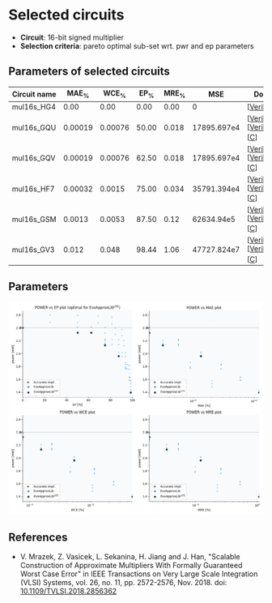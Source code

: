 
Selected circuits
===================
 - **Circuit**: 16-bit signed multiplier
 - **Selection criteria**: pareto optimal sub-set wrt. pwr and ep parameters

Parameters of selected circuits
----------------------------

| Circuit name | MAE<sub>%</sub> | WCE<sub>%</sub> | EP<sub>%</sub> | MRE<sub>%</sub> | MSE | Download |
| --- |  --- | --- | --- | --- | --- | --- | 
| mul16s_HG4 | 0.00 | 0.00 | 0.00 | 0.00 | 0 |  [[Verilog](mul16s_HG4.v)]  [[C](mul16s_HG4.c)] |
| mul16s_GQU | 0.00019 | 0.00076 | 50.00 | 0.018 | 17895.697e4 |  [[Verilog](mul16s_GQU.v)] [[Verilog<sub>PDK45</sub>](mul16s_GQU_pdk45.v)] [[C](mul16s_GQU.c)] |
| mul16s_GQV | 0.00019 | 0.00076 | 62.50 | 0.018 | 17895.697e4 |  [[Verilog](mul16s_GQV.v)] [[Verilog<sub>PDK45</sub>](mul16s_GQV_pdk45.v)] [[C](mul16s_GQV.c)] |
| mul16s_HF7 | 0.00032 | 0.0015 | 75.00 | 0.034 | 35791.394e4 |  [[Verilog](mul16s_HF7.v)] [[Verilog<sub>PDK45</sub>](mul16s_HF7_pdk45.v)] [[C](mul16s_HF7.c)] |
| mul16s_GSM | 0.0013 | 0.0053 | 87.50 | 0.12 | 62634.94e5 |  [[Verilog](mul16s_GSM.v)] [[Verilog<sub>PDK45</sub>](mul16s_GSM_pdk45.v)] [[C](mul16s_GSM.c)] |
| mul16s_GV3 | 0.012 | 0.048 | 98.44 | 1.06 | 47727.824e7 |  [[Verilog](mul16s_GV3.v)] [[Verilog<sub>PDK45</sub>](mul16s_GV3_pdk45.v)] [[C](mul16s_GV3.c)] |
    
Parameters
--------------
![Parameters figure](fig.png)

References
--------------
   - V. Mrazek, Z. Vasicek, L. Sekanina, H. Jiang and J. Han, "Scalable Construction of Approximate Multipliers With Formally Guaranteed Worst Case Error" in IEEE Transactions on Very Large Scale Integration (VLSI) Systems, vol. 26, no. 11, pp. 2572-2576, Nov. 2018. doi: [10.1109/TVLSI.2018.2856362](https://dx.doi.org/10.1109/TVLSI.2018.2856362)

             
